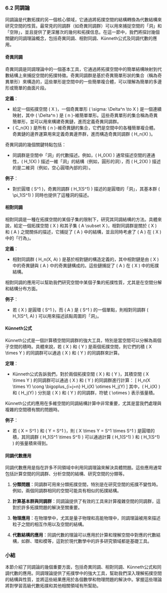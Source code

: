 ### 6.2 同調論

同調論是代數拓撲的另一個核心領域，它通過將拓撲空間的結構轉換為代數結構來研究空間的性質。最常見的同調群（如奇異同調群）可以用來捕捉空間的「洞」和「空隙」，並且提供了更深層次的幾何和拓撲信息。在這一節中，我們將探討幾個關鍵的同調理論概念，包括奇異同調、相對同調、Künneth公式及同調代數的應用。

#### 奇異同調

奇異同調是同調理論中的一個基本工具，它通過將拓撲空間中的簡單結構映射到代數結構上來捕捉空間的拓撲特徵。奇異同調群是基於奇異簡單形狀的集合（稱為奇異單形）來構造的，這些單形是空間中的一些簡單複合體，可以理解為簡單的多邊形或簡單的曲面片段。

**定義**：
- 給定一個拓撲空間 \( X \)，一個奇異單形 \( \sigma: \Delta^n \to X \) 是一個連續映射，其中 \( \Delta^n \) 是 \( n \)-維簡單單形。這些奇異單形的集合稱為奇異簡單形，並可以用來構建奇異鏈，進而定義奇異同調群。
- \( C_n(X) \) 是所有 \( n \)-維奇異鏈的集合，它們是空間中的各種簡單複合體。奇異鏈的邊界運算用來定義奇異邊界群，進而構造奇異同調群 \( H_n(X) \)。

奇異同調的幾個關鍵特點包括：
- 同調群是空間中「洞」的代數描述。例如，\( H_0(X) \) 通常描述空間的連通性，\( H_1(X) \) 描述一維「洞」的結構（例如，圓形的洞），而 \( H_2(X) \) 描述的是二維洞（例如，空心圓環內部的洞）。

**例子**：
- 對於圓環 \( S^1 \)，奇異同調群 \( H_1(S^1) \) 描述的是圓環的「洞」，其基本群 \( \pi_1(S^1) \) 同時也提供了這種洞的描述。

#### 相對同調

相對同調是一種在拓撲空間的某個子集的限制下，研究其同調結構的方法。具體來說，給定一個拓撲空間 \( X \) 和其子集 \( A \subset X \)，相對同調群是關於 \( X \) 和 \( A \) 之間關係的描述，它捕捉了 \( A \) 中的結構，並且同時考慮了 \( A \) 在 \( X \) 中的「行為」。

**定義**：
- 相對同調群 \( H_n(X, A) \) 是基於相對鏈的構造定義的，其中相對鏈是由 \( X \) 中的奇異鏈與 \( A \) 中的奇異鏈構成的。這些鏈捕捉了 \( A \) 在 \( X \) 中的拓撲結構。

相對同調的應用可以幫助我們研究空間中某個子集的拓撲性質，尤其是在空間分解和結構分布方面。

**例子**：
- 若 \( X \) 是圓環 \( S^1 \)，而 \( A \) 是 \( S^1 \) 的一個單點，則相對同調群 \( H_1(S^1, A) \) 可以用來描述該點周圍的「洞」。

#### Künneth公式

Künneth公式是一個計算積空間同調群的強大工具，特別是當空間可以分解為兩個子空間的積時。具體來說，若 \( X \) 和 \( Y \) 是兩個拓撲空間，則它們的積 \( X \times Y \) 的同調群可以通過 \( X \) 和 \( Y \) 的同調群來計算。

**定理**：
- Künneth公式告訴我們，對於兩個拓撲空間 \( X \) 和 \( Y \)，其積空間 \( X \times Y \) 的同調群可以通過 \( X \) 和 \( Y \) 的同調群進行計算：
  \[
  H_n(X \times Y) \cong \bigoplus_{i+j=n} H_i(X) \otimes H_j(Y)
  \]
  其中，\( H_i(X) \) 和 \( H_j(Y) \) 分別是 \( X \) 和 \( Y \) 的同調群，符號 \( \otimes \) 表示張量積。

Künneth公式的應用在多維空間的同調結構計算中非常重要，尤其是當我們處理與複雜的空間積有關的問題時。

**例子**：
- 若 \( X = S^1 \) 和 \( Y = S^1 \)，則 \( X \times Y = S^1 \times S^1 \) 是圓環的積，其同調群 \( H_1(S^1 \times S^1) \) 可以通過計算 \( H_1(S^1) \) 和 \( H_1(S^1) \) 的張量積來得到。

#### 同調代數應用

同調代數應用是指在許多不同領域中利用同調理論來解決具體問題。這些應用通常包括計算空間的同調群、分析空間的結構、研究空間的分類等。

1. **分類問題**：同調群可用來分類拓撲空間，特別是在研究空間的拓撲不變性時。例如，兩個同調群相同的空間可能具有相似的拓撲結構。
   
2. **計算基本群與同調群**：同調論提供了有效的工具來計算複雜空間的同調群，這對於許多拓撲問題的解決至關重要。

3. **物理應用**：在物理學中，尤其是量子物理和高能物理中，同調理論被用來描述粒子之間的相互作用以及空間的結構。

4. **代數結構的應用**：同調代數的理論可以應用於計算和理解空間中對應的代數結構，如群、環和模等，這對於現代數學中的許多研究領域都是基礎工具。

### 小結

本節介紹了同調論的幾個重要方面，包括奇異同調、相對同調、Künneth公式和同調代數的應用。同調理論提供了拓撲學中的強大工具，幫助我們深入理解拓撲空間的結構與性質，並將這些結果應用於各個數學和物理問題的解決中。掌握這些理論將對學習高級代數拓撲和其他相關領域有所幫助。